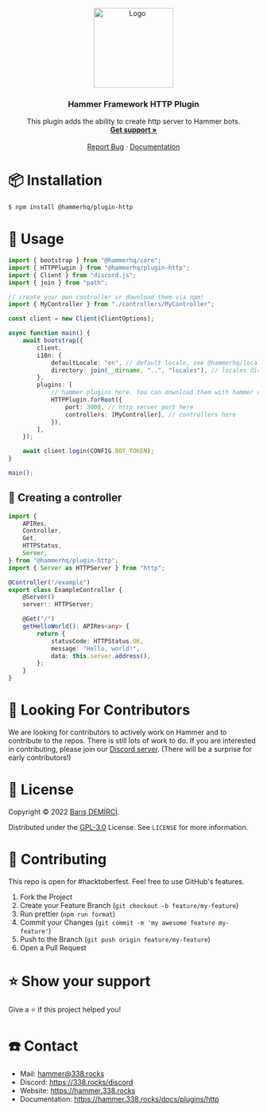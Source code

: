 <p align="center">
    <img src="https://avatars.githubusercontent.com/u/109850261" alt="Logo" width="160" height="160" />
    <h3 align="center">Hammer Framework HTTP Plugin</h3>
    <p align="center">
        This plugin adds the ability to create http server to Hammer bots.
        <br />
        <a href="https://338.rocks/discord"><strong>Get support »</strong></a>
        <br />
        <br />
        <a href="https://github.com/TheHammerHQ/issues">Report Bug</a>
        ·
        <a href="https://hammer.338.rocks/docs/plugins/http">Documentation</a>
    </p>
</p>

# 📦 Installation

```bash
$ npm install @hammerhq/plugin-http
```

# 🚀 Usage

```ts
import { bootstrap } from "@hammerhq/core";
import { HTTPPlugin } from "@hammerhq/plugin-http";
import { Client } from "discord.js";
import { join } from "path";

// create your own controller or download them via npm!
import { MyController } from "./controllers/MyController";

const client = new Client(ClientOptions);

async function main() {
	await bootstrap({
		client,
		i18n: {
			defaultLocale: "en", // default locale, see @hammerhq/localization
			directory: join(__dirname, "..", "locales"), // locales directory, see @hammerhq/localization
		},
		plugins: [
			// hammer plugins here. You can download them with hammer cli, from npm and create your own!
			HTTPPlugin.forRoot({
				port: 3000, // http server port here
				controllers: [MyController], // controllers here
			}),
		],
	});

	await client.login(CONFIG.BOT_TOKEN);
}

main();
```

## 🌳 Creating a controller

```ts
import {
	APIRes,
	Controller,
	Get,
	HTTPStatus,
	Server,
} from "@hammerhq/plugin-http";
import { Server as HTTPServer } from "http";

@Controller("/example")
export class ExampleController {
	@Server()
	server!: HTTPServer;

	@Get("/")
	getHelloWorld(): APIRes<any> {
		return {
			statusCode: HTTPStatus.OK,
			message: "Hello, world!",
			data: this.server.address(),
		};
	}
}
```

# 🧦 Looking For Contributors

We are looking for contributors to actively work on Hammer and to contribute to the repos. There is still lots of work to do. If you are interested in contributing, please join our [Discord server](https://338.rocks/discord). (There will be a surprise for early contributors!)

# 🔑 License

Copyright © 2022 [Barış DEMİRCİ](https://github.com/barbarbar338).

Distributed under the [GPL-3.0](https://www.gnu.org/licenses/gpl-3.0.html) License. See `LICENSE` for more information.

# 🧦 Contributing

This repo is open for #hacktoberfest. Feel free to use GitHub's features.

1. Fork the Project
2. Create your Feature Branch (`git checkout -b feature/my-feature`)
3. Run prettier (`npm run format`)
4. Commit your Changes (`git commit -m 'my awesome feature my-feature'`)
5. Push to the Branch (`git push origin feature/my-feature`)
6. Open a Pull Request

# ⭐️ Show your support

Give a ⭐️ if this project helped you!

# ☎️ Contact

-   Mail: hammer@338.rocks
-   Discord: https://338.rocks/discord
-   Website: https://hammer.338.rocks
-   Documentation: https://hammer.338.rocks/docs/plugins/http

